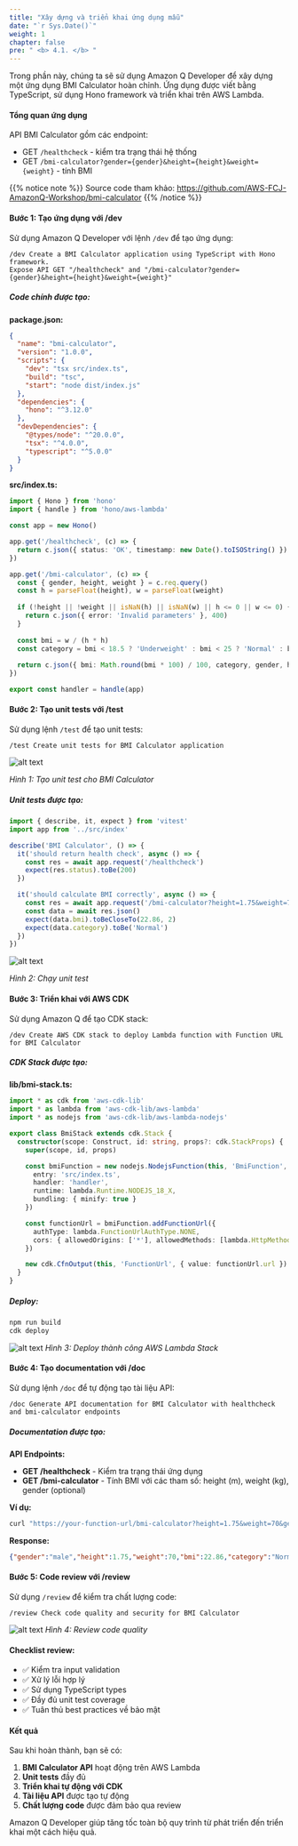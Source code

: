 ```yaml
---
title: "Xây dựng và triển khai ứng dụng mẫu"
date: "`r Sys.Date()`"
weight: 1
chapter: false
pre: " <b> 4.1. </b> "
---
```


Trong phần này, chúng ta sẽ sử dụng Amazon Q Developer để xây dựng một ứng dụng BMI Calculator hoàn chỉnh. Ứng dụng được viết bằng TypeScript, sử dụng Hono framework và triển khai trên AWS Lambda.

#### Tổng quan ứng dụng

API BMI Calculator gồm các endpoint:
- GET `/healthcheck` - kiểm tra trạng thái hệ thống
- GET `/bmi-calculator?gender={gender}&height={height}&weight={weight}` - tính BMI

{{% notice note %}}
Source code tham khảo: https://github.com/AWS-FCJ-AmazonQ-Workshop/bmi-calculator
{{% /notice %}}

#### Bước 1: Tạo ứng dụng với /dev

Sử dụng Amazon Q Developer với lệnh `/dev` để tạo ứng dụng:

```
/dev Create a BMI Calculator application using TypeScript with Hono framework. 
Expose API GET "/healthcheck" and "/bmi-calculator?gender={gender}&height={height}&weight={weight}"
```

##### Code chính được tạo:

**package.json:**
```json
{
  "name": "bmi-calculator",
  "version": "1.0.0",
  "scripts": {
    "dev": "tsx src/index.ts",
    "build": "tsc",
    "start": "node dist/index.js"
  },
  "dependencies": {
    "hono": "^3.12.0"
  },
  "devDependencies": {
    "@types/node": "^20.0.0",
    "tsx": "^4.0.0",
    "typescript": "^5.0.0"
  }
}
```

**src/index.ts:**
```typescript
import { Hono } from 'hono'
import { handle } from 'hono/aws-lambda'

const app = new Hono()

app.get('/healthcheck', (c) => {
  return c.json({ status: 'OK', timestamp: new Date().toISOString() })
})

app.get('/bmi-calculator', (c) => {
  const { gender, height, weight } = c.req.query()
  const h = parseFloat(height), w = parseFloat(weight)
  
  if (!height || !weight || isNaN(h) || isNaN(w) || h <= 0 || w <= 0) {
    return c.json({ error: 'Invalid parameters' }, 400)
  }
  
  const bmi = w / (h * h)
  const category = bmi < 18.5 ? 'Underweight' : bmi < 25 ? 'Normal' : bmi < 30 ? 'Overweight' : 'Obese'
  
  return c.json({ bmi: Math.round(bmi * 100) / 100, category, gender, height: h, weight: w })
})

export const handler = handle(app)
```

#### Bước 2: Tạo unit tests với /test

Sử dụng lệnh `/test` để tạo unit tests:

```
/test Create unit tests for BMI Calculator application
```

![alt text](/images/4-hands-on-demo/4.1-sample-application/image-1.png?width=90pc)

*Hình 1: Tạo unit test cho BMI Calculator*

##### Unit tests được tạo:
```typescript
import { describe, it, expect } from 'vitest'
import app from '../src/index'

describe('BMI Calculator', () => {
  it('should return health check', async () => {
    const res = await app.request('/healthcheck')
    expect(res.status).toBe(200)
  })

  it('should calculate BMI correctly', async () => {
    const res = await app.request('/bmi-calculator?height=1.75&weight=70&gender=male')
    const data = await res.json()
    expect(data.bmi).toBeCloseTo(22.86, 2)
    expect(data.category).toBe('Normal')
  })
})
```

![alt text](/images/4-hands-on-demo/4.1-sample-application/image-2.png?width=90pc)

*Hình 2: Chạy unit test*

#### Bước 3: Triển khai với AWS CDK

Sử dụng Amazon Q để tạo CDK stack:

```
/dev Create AWS CDK stack to deploy Lambda function with Function URL for BMI Calculator
```

##### CDK Stack được tạo:

**lib/bmi-stack.ts:**
```typescript
import * as cdk from 'aws-cdk-lib'
import * as lambda from 'aws-cdk-lib/aws-lambda'
import * as nodejs from 'aws-cdk-lib/aws-lambda-nodejs'

export class BmiStack extends cdk.Stack {
  constructor(scope: Construct, id: string, props?: cdk.StackProps) {
    super(scope, id, props)

    const bmiFunction = new nodejs.NodejsFunction(this, 'BmiFunction', {
      entry: 'src/index.ts',
      handler: 'handler',
      runtime: lambda.Runtime.NODEJS_18_X,
      bundling: { minify: true }
    })

    const functionUrl = bmiFunction.addFunctionUrl({
      authType: lambda.FunctionUrlAuthType.NONE,
      cors: { allowedOrigins: ['*'], allowedMethods: [lambda.HttpMethod.GET] }
    })

    new cdk.CfnOutput(this, 'FunctionUrl', { value: functionUrl.url })
  }
}
```

##### Deploy:
```bash
npm run build
cdk deploy
```

![alt text](/images/4-hands-on-demo/4.1-sample-application/image-3.png?width=90pc)
*Hình 3: Deploy thành công AWS Lambda Stack*

#### Bước 4: Tạo documentation với /doc

Sử dụng lệnh `/doc` để tự động tạo tài liệu API:

```
/doc Generate API documentation for BMI Calculator with healthcheck and bmi-calculator endpoints
```

##### Documentation được tạo:

**API Endpoints:**

- **GET /healthcheck** - Kiểm tra trạng thái ứng dụng
- **GET /bmi-calculator** - Tính BMI với các tham số: height (m), weight (kg), gender (optional)

**Ví dụ:**
```bash
curl "https://your-function-url/bmi-calculator?height=1.75&weight=70&gender=male"
```

**Response:**
```json
{"gender":"male","height":1.75,"weight":70,"bmi":22.86,"category":"Normal"}
```

#### Bước 5: Code review với /review

Sử dụng `/review` để kiểm tra chất lượng code:

```
/review Check code quality and security for BMI Calculator
```

![alt text](/images/4-hands-on-demo/4.1-sample-application/image-4.png?width=30pc)
*Hình 4: Review code quality*

#### Checklist review:
- ✅ Kiểm tra input validation
- ✅ Xử lý lỗi hợp lý
- ✅ Sử dụng TypeScript types
- ✅ Đầy đủ unit test coverage
- ✅ Tuân thủ best practices về bảo mật

#### Kết quả

Sau khi hoàn thành, bạn sẽ có:
1. **BMI Calculator API** hoạt động trên AWS Lambda
2. **Unit tests** đầy đủ
3. **Triển khai tự động với CDK**
4. **Tài liệu API** được tạo tự động
5. **Chất lượng code** được đảm bảo qua review

Amazon Q Developer giúp tăng tốc toàn bộ quy trình từ phát triển đến triển khai một cách hiệu quả.